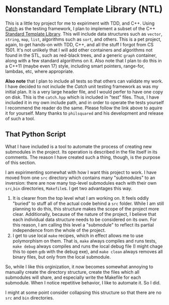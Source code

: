
Nonstandard Template Library (NTL)
==================================

This is a little toy project for me to expiriment with TDD, and C++.
Using [Catch](https://github.com/philsquared/Catch) as the testing framework, I plan to implement a subset of the C++ [Standard Template Library](https://en.wikipedia.org/wiki/Standard_Template_Library).
This will include data structures such as `vector`, `string`, `map`, `list`, algorithms such as `sort`, and others.
This is a pet project, again, to get hands-on with TDD, C++, and all the stuff I forgot from CS 1501.
It's not unlikely that I will add other containers and algorithms not found in the STL, such as red-black trees, and a generic `graph` container, along with a few standard algorithms on it.
Also note that I plan to do this in a C++11 (maybe even 17) style, including smart pointers, range-for, lambdas, etc, where appropriate.

**Also note** that I plan to include all tests so that others can validate my work.
I have decided to not include the *Catch* unit testing framework as was my initial plan.
It is a very large header file, and I would perfer to have one copy on disk.
This is the `catch.hpp` which is included in "test" files.
Thus, I have included it in my own include path, and in order to operate the tests yourself I recommend the reader do the same.
Please follow the link above to aquire it for yourself.
Many thanks to `philsquared` and his development and release of such a tool.

That Python Script
------------------

What I have included is a tool to automate the process of creating new submodules in the project.
Its operation is described in the file itself in its comments.
The reason I have created such a thing, though, is the purpose of this section.

I am expirimenting somewhat with how I want this project to work.
I have moved from one `src` directory which contains many "submodules" to an inversion: there are now many top-level submodules each with their own `src`,`bin` directories, `Makefile`s.
I get two advantages this way.

1. It is clearer from the top level what I am working on. It feels oddly "buried" to stuff all of the actual code behind a `src` folder. While I am still planning to do this, this structure makes the scope of the project more clear.  Additionally, because of the nature of the project, I believe that each individual data structure needs to be considered on its own. For this reason, I am calling this level a "submodule" to reflect its partial independence from the whole of the project.
2. I get to use local `make` recipes, which in effect allows me to use polymorphism on them. That is, `make` always compiles and runs tests, `make debug` always compiles and runs the local debug file (I might chage this to open `gdb` with the debug exe), and `make clean` always removes all binary files, but only from the local submodule.

So, while I like this orginization, it now becomes somewhat annoying to manually create the directory structure, create the files which all submodules will share, and especially write the Makefile for each submodule.
When I notice repetitive behavior, I like to automate it.
So I did.

I might at some point consider collapsing this structure so that there are no `src` and `bin` directories.
